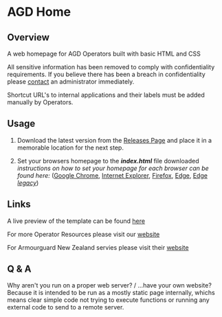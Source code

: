 # AGD Home

## Overview

A web homepage for AGD Operators built with basic HTML and CSS

All sensitive information has been removed to comply with confidentiality requirements. If you believe there has been a breach in confidentiality please [contact](mailto:help@panoptes.live) an administrator immediately.

Shortcut URL's to internal applications and their labels must be added manually by Operators.

## Usage

1) Download the latest version from the [Releases Page](https://github.com/PanoptesDreams/AGD-Home/releases) and place it in a memorable location for the next step.

2) Set your browsers homepage to the ***index.html*** file downloaded
*instructions on how to set your homepage for each browser can be found here:* ([Google Chrome](https://support.google.com/chrome/answer/95314), [Internet Explorer](https://support.microsoft.com/en-us/windows/change-your-home-page-for-internet-explorer-11-2b6f1093-833d-7df7-bb5a-098e014fad40), [Firefox](https://support.mozilla.org/en-US/kb/how-to-set-the-home-page), [Edge](https://support.microsoft.com/en-us/microsoft-edge/change-your-browser-home-page-a531e1b8-ed54-d057-0262-cc5983a065c6), [Edge *legacy*](https://support.microsoft.com/en-gb/microsoft-edge/change-your-browser-home-page-c1540e56-8924-b151-33de-f1f08cc81ce0))

## Links 

A live preview of the template can be found [here](https://panoptesdreams.github.io/agd-home/)

For more Operator Resources please visit our [website](https://www.panoptes.live/armourguard/)

For Armourguard New Zealand servies please visit their [website](https://www.armourguard.co.nz/)


## Q & A

Why aren't you run on a proper web server? / ...have your own website?
Because it is intended to be run as a mostly static page internally, whichs means clear simple code not trying to execute functions or running any external code to send to a remote server.
